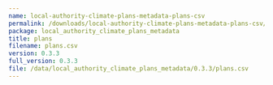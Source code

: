 ```yaml
---
name: local-authority-climate-plans-metadata-plans-csv
permalink: /downloads/local-authority-climate-plans-metadata-plans-csv/0_3_3
package: local_authority_climate_plans_metadata
title: plans
filename: plans.csv
version: 0.3.3
full_version: 0.3.3
file: /data/local_authority_climate_plans_metadata/0.3.3/plans.csv
---
```

